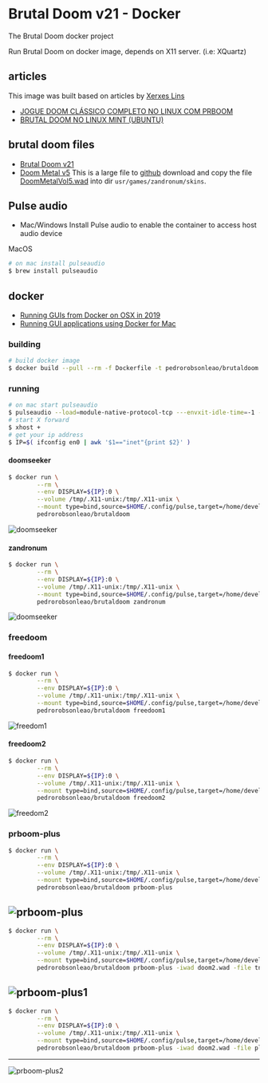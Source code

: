 # Brutal Doom v21 - Docker

The Brutal Doom docker project

Run Brutal Doom on docker image, depends on X11 server. (i.e: XQuartz)



## articles
This image was built based on articles by [Xerxes Lins](mailto:xerxeslins@gmail.com)

* [JOGUE DOOM CLÁSSICO COMPLETO NO LINUX COM PRBOOM](https://www.vivaolinux.com.br/artigos/impressora.php?codigo=15116) 
* [BRUTAL DOOM NO LINUX MINT (UBUNTU)](https://www.vivaolinux.com.br/artigos/impressora.php?codigo=15129) 

## brutal doom files
* [Brutal Doom v21](https://www.moddb.com/mods/brutal-doom/downloads/brutal-doom--volume21-beta)
* [Doom Metal v5](https://www.moddb.com/mods/brutal-doom/downloads/doom-metal-soundtrack-mod--volumeolume-5)
  This is a large file to [github](https://github.com) download and copy the file [DoomMetalVol5.wad](https://www.moddb.com/mods/brutal-doom/downloads/doom-metal-soundtrack-mod--volumeolume-5) into dir `usr/games/zandronum/skins`.

## Pulse audio
* Mac/Windows
Install Pulse audio to enable the container to access host audio device
 
 MacOS
 ```bash
# on mac install pulseaudio
 $ brew install pulseaudio
 ```

## docker

* [Running GUIs from Docker on OSX in 2019](https://medium.com/@kestenbroughton/running-guis-from-docker-on-osx-in-2019-e94b524f42bc)
* [Running GUI applications using Docker for Mac](https://sourabhbajaj.com/blog/2017/02/07/gui-applications-docker-mac/)
### building

```bash
# build docker image
$ docker build --pull --rm -f Dockerfile -t pedrorobsonleao/brutaldoom:latest .
```

### running

```bash
# on mac start pulseaudio
$ pulseaudio --load=module-native-protocol-tcp ---envxit-idle-time=-1 --daemon
# start X forward
$ xhost +
# get your ip address
$ IP=$( ifconfig en0 | awk '$1=="inet"{print $2}' )
```

#### doomseeker
```bash
$ docker run \
        --rm \
        --env DISPLAY=${IP}:0 \
        --volume /tmp/.X11-unix:/tmp/.X11-unix \
        --mount type=bind,source=$HOME/.config/pulse,target=/home/developer/.config/pulse \  
        pedrorobsonleao/brutaldoom
```
![doomseeker](img/Doomseeker.png)

#### zandronum
```bash
$ docker run \
        --rm \
        --env DISPLAY=${IP}:0 \
        --volume /tmp/.X11-unix:/tmp/.X11-unix \
        --mount type=bind,source=$HOME/.config/pulse,target=/home/developer/.config/pulse \  
        pedrorobsonleao/brutaldoom zandronum
```
![doomseeker](img/Zandronum.png)

### freedoom

#### freedoom1
```bash
$ docker run \
        --rm \
        --env DISPLAY=${IP}:0 \
        --volume /tmp/.X11-unix:/tmp/.X11-unix \
        --mount type=bind,source=$HOME/.config/pulse,target=/home/developer/.config/pulse \  
        pedrorobsonleao/brutaldoom freedoom1
```
![freedom1](img/Freedoom1.png)


#### freedoom2
```bash
$ docker run \
        --rm \
        --env DISPLAY=${IP}:0 \
        --volume /tmp/.X11-unix:/tmp/.X11-unix \
        --mount type=bind,source=$HOME/.config/pulse,target=/home/developer/.config/pulse \  
        pedrorobsonleao/brutaldoom freedoom2
```
![freedom2](img/Freedoom2.png)

### prboom-plus

```bash
$ docker run \
        --rm \
        --env DISPLAY=${IP}:0 \
        --volume /tmp/.X11-unix:/tmp/.X11-unix \
        --mount type=bind,source=$HOME/.config/pulse,target=/home/developer/.config/pulse \  
        pedrorobsonleao/brutaldoom prboom-plus 
```
![prboom-plus](img/Prboom-plus.png)
---
```bash
$ docker run \
        --rm \
        --env DISPLAY=${IP}:0 \
        --volume /tmp/.X11-unix:/tmp/.X11-unix \
        --mount type=bind,source=$HOME/.config/pulse,target=/home/developer/.config/pulse \  
        pedrorobsonleao/brutaldoom prboom-plus -iwad doom2.wad -file tnt.wad
```
![prboom-plus1](img/Prboom-plus1.png)
---
```bash
$ docker run \
        --rm \
        --env DISPLAY=${IP}:0 \
        --volume /tmp/.X11-unix:/tmp/.X11-unix \
        --mount type=bind,source=$HOME/.config/pulse,target=/home/developer/.config/pulse \  
        pedrorobsonleao/brutaldoom prboom-plus -iwad doom2.wad -file plutonia.wad
```
---
![prboom-plus2](img/Prboom-plus2.png)
